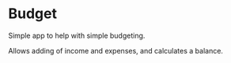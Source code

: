 # Budget

Simple app to help with simple budgeting.

Allows adding of income and expenses, and calculates a balance.
